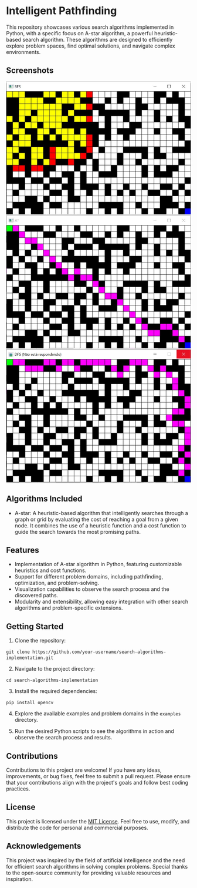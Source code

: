 # Intelligent Pathfinding

This repository showcases various search algorithms implemented in Python, with a specific focus on A-star algorithm, a powerful heuristic-based search algorithm. These algorithms are designed to efficiently explore problem spaces, find optimal solutions, and navigate complex environments.

## Screenshots
![Screenshot 1](/screenshots/screenshot_1.jpg)
![Screenshot 2](/screenshots/screenshot_2.jpg)
![Screenshot 3](/screenshots/screenshot_3.jpg)

## Algorithms Included

- A-star: A heuristic-based algorithm that intelligently searches through a graph or grid by evaluating the cost of reaching a goal from a given node. It combines the use of a heuristic function and a cost function to guide the search towards the most promising paths.

## Features

- Implementation of A-star algorithm in Python, featuring customizable heuristics and cost functions.
- Support for different problem domains, including pathfinding, optimization, and problem-solving.
- Visualization capabilities to observe the search process and the discovered paths.
- Modularity and extensibility, allowing easy integration with other search algorithms and problem-specific extensions.

## Getting Started

1. Clone the repository:

```
git clone https://github.com/your-username/search-algorithms-implementation.git
```

2. Navigate to the project directory:

```
cd search-algorithms-implementation
```

3. Install the required dependencies:

```
pip install opencv
```

4. Explore the available examples and problem domains in the `examples` directory.

5. Run the desired Python scripts to see the algorithms in action and observe the search process and results.

## Contributions

Contributions to this project are welcome! If you have any ideas, improvements, or bug fixes, feel free to submit a pull request. Please ensure that your contributions align with the project's goals and follow best coding practices.

## License

This project is licensed under the [MIT License](LICENSE). Feel free to use, modify, and distribute the code for personal and commercial purposes.

## Acknowledgements

This project was inspired by the field of artificial intelligence and the need for efficient search algorithms in solving complex problems. Special thanks to the open-source community for providing valuable resources and inspiration.

